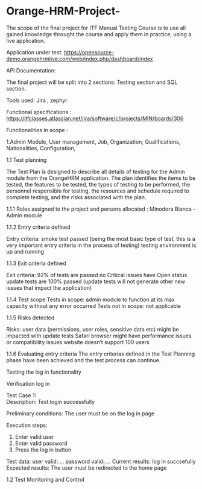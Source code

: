 # Orange-HRM-Project-

The scope of the final project for ITF Manual Testing Course is to use all gained knowledge throught the course and apply them in practice, using a live application.

Application under test: https://opensource-demo.orangehrmlive.com/web/index.php/dashboard/index

API Documentation:

The final project will be split into 2 sections: Testing section and SQL section.

Tools used: Jira , zephyr 

Functional specifications : https://itfclasses.atlassian.net/jira/software/c/projects/MIN/boards/306

Functionalities in scope :

1.Admin Module,
	User management, 
	Job,
	Organization,
  Qualifications,
	Nationalities,
  Configuration,



1.1 Test planning 

The Test Plan is designed to describe all details of testing for the Admin module from the OrangeHRM application.
The plan identifies the items to be tested, the features to be tested, the types of testing to be performed, the personnel responsible for testing, the resources and schedule required to complete testing, and the risks associated with the plan.

1.1.1 Roles assigned to the project and persons allocated : 
Minodora Bianca - Admin module 

1.1.2 Entry criteria defined 

Entry criteria:
smoke test passed (being the most basic type of test, this is a very important entry criteria in the process of testing)
testing environment is up and running

1.1.3 Exit criteria defined 

Exit criteria:
92% of tests are passed
no Critical issues have Open status
update tests are 100% passed (update tests will not generate other new issues that impact the application)

1.1.4 Test scope
Tests in scope: admin module to function at its max capacity without any error occurred
Tests not in scope: not applicable 


1.1.5 Risks detected

Risks: user data (permissions, user roles, sensitive data etc) might be impacted with update tests
Safari browser might have performance issues or compatibility issues
website doesn’t support 100 users


1.1.6 Evaluating entry criteria
The entry criterias defined in the Test Planning phase have been achieved and the test process can continue.

Testing the log in functionality

Verification log in 

Test Case 1: 	
    Description: Test login successfully
		
  Preliminary conditions: The user must be on the log in page
		
  Execution steps: 
    
  1. Enter valid user
  2. Enter valid password 
  3. Press the log in button 
     
   Test data: user valid:.... password valid:....
		Current results: log in succsefully
		Expected results: The user must be redirected to the home page 


  1.2 Test Monitoring and Control
  




